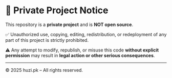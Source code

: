 

# 🚨 Private Project Notice

This repository is a **private project** and is **NOT open source**.  

✅ Unauthorized use, copying, editing, redistribution, or redeployment of any part of this project is strictly prohibited.  

⚠️ Any attempt to modify, republish, or misuse this code **without explicit permission** may result in **legal action or other serious consequences**.

---

© 2025 huzi.pk – All rights reserved.
